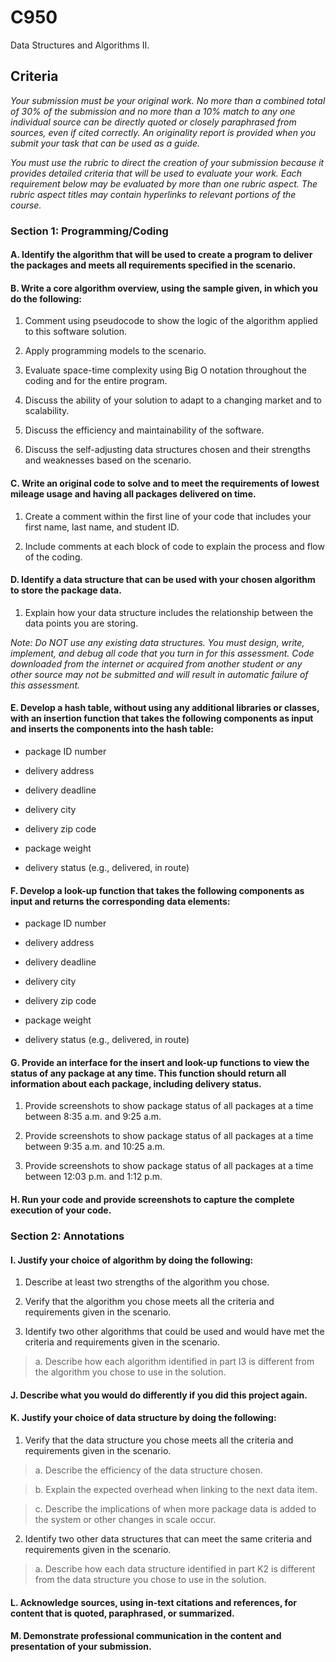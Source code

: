 # C950
Data Structures and Algorithms II.

## Criteria

*Your submission must be your original work. No more than a combined total of 30% of the submission and no more than a 10% match to any one individual source can be directly quoted or closely paraphrased from sources, even if cited correctly. An originality report is provided when you submit your task that can be used as a guide.*

*You must use the rubric to direct the creation of your submission because it provides detailed criteria that will be used to evaluate your work. Each requirement below may be evaluated by more than one rubric aspect. The rubric aspect titles may contain hyperlinks to relevant portions of the course.*

### Section 1: Programming/Coding

#### A.  Identify the algorithm that will be used to create a program to deliver the packages and meets all  requirements specified in the scenario.

#### B.  Write a core algorithm overview, using the sample given, in which you do the following:

1.  Comment using pseudocode to show the logic of the algorithm applied to this software solution.

2.  Apply programming models to the scenario.

3.  Evaluate space-time complexity using Big O notation throughout the coding and for the entire program.

4.  Discuss the ability of your solution to adapt to a changing market and to scalability.

5.  Discuss the efficiency and maintainability of the software.

6.  Discuss the self-adjusting data structures chosen and their strengths and weaknesses based on the scenario.

#### C.  Write an original code to solve and to meet the requirements of lowest mileage usage and having all  packages delivered on time.

1.  Create a comment within the first line of your code that includes your first name, last name, and student ID.

2.  Include comments at each  block of code to explain the process and flow of the coding.

#### D.  Identify a data structure that can be used with your chosen algorithm to store the package data.

1.  Explain how your data structure includes the relationship between the data points you are storing.

*Note: Do NOT use any existing data structures. You must design, write, implement, and debug all code that you turn in for this assessment. Code downloaded from the internet or acquired from another student or any other source may not be submitted and will result in automatic failure of this assessment.*

#### E.  Develop a hash table, without using any additional libraries or classes, with an insertion function that takes the following components as input and inserts the components into the hash table:

-  package ID number

-  delivery address

-  delivery deadline

-  delivery city

-  delivery zip code

-  package weight

-  delivery status (e.g., delivered, in route)

#### F.  Develop a look-up function that takes the following components as input and returns the corresponding data elements:

-  package ID number

-  delivery address

-  delivery deadline

-  delivery city

-  delivery zip code

-  package weight

-  delivery status (e.g., delivered, in route)


#### G.  Provide an interface for the insert and look-up functions to view the status of any package at any time. This function should return all information about each package, including delivery status.

1.  Provide screenshots to show package status of all packages at a time between 8:35 a.m. and 9:25 a.m.

2.  Provide screenshots to show package status of all packages at a time between 9:35 a.m. and 10:25 a.m.

3.  Provide screenshots to show package status of all packages at a time between 12:03 p.m. and 1:12 p.m.


#### H.  Run your code and provide screenshots to capture the complete execution of your code.


### Section 2: Annotations

#### I.  Justify your choice of algorithm by doing the following:

1.  Describe at least  two strengths of the algorithm you chose.

2.  Verify that the algorithm you chose meets all  the criteria and requirements given in the scenario.

3.  Identify two other algorithms that could be used and would have met the criteria and requirements given in the scenario.

> a.  Describe how each  algorithm identified in part I3 is different from the algorithm you chose to use in the solution.


#### J.  Describe what you would do differently if you did this project again.

#### K.  Justify your choice of data structure by doing the following:

1.  Verify that the data structure you chose meets all  the criteria and requirements given in the scenario.

> a.  Describe the efficiency of the data structure chosen.

> b.  Explain the expected overhead when linking to the next data item.

> c.  Describe the implications of when more package data is added to the system or other changes in scale occur.

2.  Identify two other data structures that can meet the same criteria and requirements given in the scenario.

> a.  Describe how each  data structure identified in part K2 is different from the data structure you chose to use in the solution.

#### L.   Acknowledge sources, using in-text citations and references, for content that is quoted, paraphrased, or summarized.

#### M.  Demonstrate professional communication in the content and presentation of your submission.

